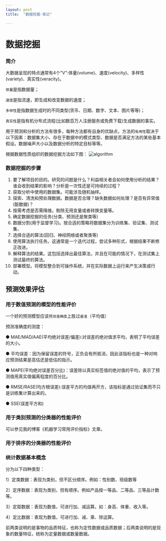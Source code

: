 ```yaml
---
layout: post
title:  "数据挖掘-笔记"

---
```


# 数据挖掘

### 简介

大数据呈现的特点通常有4个"V":体量(volume)、速度(velocity)、多样性(variety)、真实性(veracity)。

`体量`是指数据量；

`速度`是指流速，即生成和改变数据的速度；

`多样性`是指数据生成时的不同类型(货币、日期、数字、文本、图片等等)；

`真实性`是指有机分布式流程(比如数百万人注册服务或免费下载)生成数据的事实。

用于预测和分析的方法有很多，每种方法都有自身的优缺点，方法的`有用性`取决于以下因素：数据集大小、存在于数据中的模式类型、数据是否满足方法的某些基本假设。数据噪声大小以及数据分析的特定目标等等。

根据数据性质组织的数据挖掘方法如下图：
![algorithm]({{site.url}}/images/数据分析/算法.png)

### 数据挖掘的步骤
1. 要了解项目的目的。研究的问题是什么？利益相关者会如何使用分析的结果？谁会收到结果的影响？分析是一次性还是可持续的过程？
2. 获取分析中使用的数据集。可能涉及随机抽样。
3. 探索、清洗和预处理数据。数据是否合理？缺失数据如何处理？是否有异常值(脏数据)？
4. 按需考虑是否需降维。剔除无用变量或者转换变量等。
5. 确定数据挖掘的任务(分类、预测还是聚类等)
6. 数据分割(用于监督学习)。按合适的策略将数据集分为训练集、验证集、测试集、
7. 选择合适的算法(回归、神经网络或者聚类等)
8. 使用算法执行任务。这通常是一个迭代过程，尝试多种形式，根据结果不断修正改进。
9. 解释算法的结果。这包括选择出最佳算法，并且在可能的情况下，在测试集上测试最终的算法。
10. 部署模型。将模型整合到可操作系统，并在实际数据上运行来产生决策或行动。


## 预测效果评估

### 用于数值预测的模型的性能评价
一个好的预测模型应该`预测准确度`上胜过`基准`（平均值）

预测准确度的测度：

● MAE/MAD/AAE(平均绝对误差/偏差):对误差的绝对值求平均，表明了平均误差的大小。

● 平均误差：因为保留误差的符号，正负会有所抵消，因此该指标也是一种对响应预测结果是高估还是低估的指示。

● MAPE(平均绝对误差百分比)：误差除以真实标签值的绝对值的平均，表示了预测值用真实值偏离程度的百分比。

● RMSE/RASE(均方根误差):误差平方的均值再开方，该指标是通过验证集而不只是训练集计算出来的。

● SSE(误差平方和)

### 用于类别预测的分类器的性能评价
可以参见我的博客《机器学习常用评价指标》文章。

### 用于排序的分类器的性能评价

### 统计数据基本概念
分为以下四种类型：

1）定类数据：表现为类别，但不区分顺序。例如：性别数、班级数等

2）定序数据：表现为类别，但有顺序。例如产品按一等品、二等品、三等品计数等。

3）定距数据：表现为数值，可进行加、减运算。如：身高、体重、收入等。

4）定比数据：表现为数值，可进行加、减、乘、除运算。

前两类说明的是事物的品质特征，也称为定性数据或品质数据；后两类说明的是现象的数量特征，统称为定量数据或数量数据。


